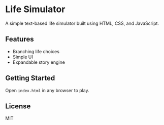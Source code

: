 # Life Simulator

A simple text-based life simulator built using HTML, CSS, and JavaScript.

## Features

- Branching life choices
- Simple UI
- Expandable story engine

## Getting Started

Open `index.html` in any browser to play.

## License

MIT
